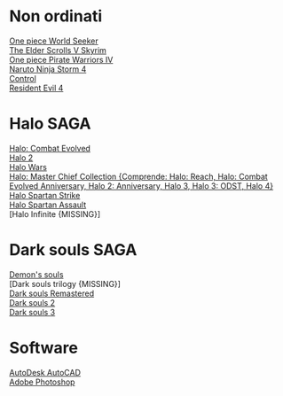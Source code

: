 # Non ordinati
[One piece World Seeker](https://steamunlocked.net/one-piece-world-seeker-free-download/)\
[The Elder Scrolls V Skyrim](https://games-database.com/4sh)\
[One piece Pirate Warriors IV](https://games-database.com/9gz)\
[Naruto Ninja Storm 4](https://games-database.com/4ry)\
[Control](https://games-database.com/9eg)\
[Resident Evil 4](https://games-database.com/6q3)


# Halo SAGA  
[Halo: Combat Evolved](https://gamesnostalgia.com/download/halo-combat-evolved/2908?t=96506455)\
[Halo 2](https://games-database.com/9ly)\
[Halo Wars](https://games-database.com/4dx)\
[Halo: Master Chief Collection {Comprende: Halo: Reach, Halo: Combat Evolved Anniversary, Halo 2: Anniversary, Halo 3, Halo 3: ODST, Halo 4}](https://games-database.com/42r)\
[Halo Spartan Strike](https://games-database.com/9lz)\
[Halo Spartan Assault](https://steamunlocked.eu/halo-spartan-assault-free-download/)\
[Halo Infinite {MISSING}]

# Dark souls SAGA
[Demon's souls](https://uptobox.com/33a1elmquzr4)\
[Dark souls trilogy {MISSING}]\
[Dark souls Remastered](https://worldofpcgames.co/dark-souls-remastered-free-download-v2/)\
[Dark souls 2](https://worldofpcgames.co/dark-souls-ii-free-download/)\
[Dark souls 3](https://worldofpcgames.co/dark-souls-3-the-ringed-city-free-download-apk/)

# Software
[AutoDesk AutoCAD](https://games-database.com/4c6)\
[Adobe Photoshop](https://mega.nz/file/aJ1UBBIS#HSd6sDrRtd6iYnc6Pkas3iV6R96ZHFr-vpug6eXKdRY)











